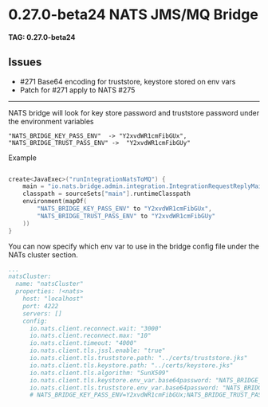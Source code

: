 # 0.27.0-beta24 NATS JMS/MQ Bridge

#### TAG: 0.27.0-beta24

## Issues

* #271 Base64 encoding for truststore, keystore stored on env vars
* Patch for #271 apply to NATS #275

_____


NATS bridge will look for key store password and truststore password under the environment variables

```
"NATS_BRIDGE_KEY_PASS_ENV"  -> "Y2xvdWR1cmFibGUx",
"NATS_BRIDGE_TRUST_PASS_ENV" ->  "Y2xvdWR1cmFibGUy"
```

Example

```kotlin

create<JavaExec>("runIntegrationNatsToMQ") {
    main = "io.nats.bridge.admin.integration.IntegrationRequestReplyMain"
    classpath = sourceSets["main"].runtimeClasspath
    environment(mapOf(
        "NATS_BRIDGE_KEY_PASS_ENV" to "Y2xvdWR1cmFibGUx",
        "NATS_BRIDGE_TRUST_PASS_ENV" to "Y2xvdWR1cmFibGUy"
    ))
}

```

You can now specify which env var to use in the bridge config file under the NATs cluster section. 

```yaml
...
natsCluster:
  name: "natsCluster"
  properties: !<nats>
    host: "localhost"
    port: 4222
    servers: []
    config:
      io.nats.client.reconnect.wait: "3000"
      io.nats.client.reconnect.max: "10"
      io.nats.client.timeout: "4000"
      io.nats.client.tls.jssl.enable: "true"
      io.nats.client.tls.truststore.path: "../certs/truststore.jks"
      io.nats.client.tls.keystore.path: "../certs/keystore.jks"
      io.nats.client.tls.algorithm: "SunX509"
      io.nats.client.tls.keystore.env_var.base64password: "NATS_BRIDGE_KEY_PASS_ENV"
      io.nats.client.tls.truststore.env_var.base64password: "NATS_BRIDGE_TRUST_PASS_ENV"
      # NATS_BRIDGE_KEY_PASS_ENV=Y2xvdWR1cmFibGUx;NATS_BRIDGE_TRUST_PASS_ENV=Y2xvdWR1cmFibGUy
```
